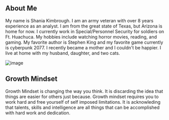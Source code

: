 ## About Me
My name is Shania Kimbrough. I am an army veteran with over 8 years experience as an analyst. I am from the great state of Texas, but Arizona is home for now. I currently work in Special/Personnel Security for soldiers on Ft. Huachuca.  My hobbies include watching horror movies, reading, and gaming. My favorite author is Stephen King and my favorite game currently is cyberpunk 2077. I recently became a mother and I couldn't be happier. I live at home with my husband, daughter, and two cats. 

![image](https://user-images.githubusercontent.com/86278910/122862448-01cd5400-d2d6-11eb-96e3-071c4481c7c9.jpg)

## Growth Mindset 
Growth Mindset is changing the way you think. It is discarding the idea that things are easier for others just because. Growth mindset requires you to work hard and free yourself of  self imposed limitations. It is acknowleding that talents, skills and intelligence are all things that can be accomplished with hard work and dedication. 
